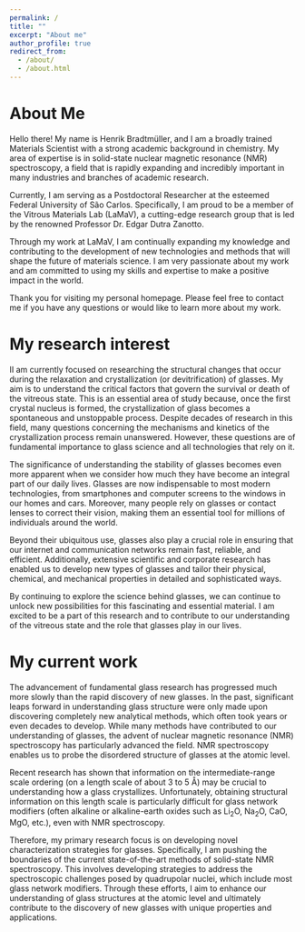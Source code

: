 ```yaml
---
permalink: /
title: ""
excerpt: "About me"
author_profile: true
redirect_from: 
  - /about/
  - /about.html
---
```

About Me
======

Hello there! My name is Henrik Bradtmüller, and I am a broadly trained Materials Scientist with a strong academic background in chemistry. My area of expertise is in solid-state nuclear magnetic resonance (NMR) spectroscopy, a field that is rapidly expanding and incredibly important in many industries and branches of academic research.

Currently, I am serving as a Postdoctoral Researcher at the esteemed Federal University of São Carlos. Specifically, I am proud to be a member of the Vitrous Materials Lab (LaMaV), a cutting-edge research group that is led by the renowned Professor Dr. Edgar Dutra Zanotto.

Through my work at LaMaV, I am continually expanding my knowledge and contributing to the development of new technologies and methods that will shape the future of materials science. I am very passionate about my work and am committed to using my skills and expertise to make a positive impact in the world.

Thank you for visiting my personal homepage. Please feel free to contact me if you have any questions or would like to learn more about my work.

My research interest
======
II am currently focused on researching the structural changes that occur during the relaxation and crystallization (or devitrification) of glasses. My aim is to understand the critical factors that govern the survival or death of the vitreous state. This is an essential area of study because, once the first crystal nucleus is formed, the crystallization of glass becomes a spontaneous and unstoppable process. Despite decades of research in this field, many questions concerning the mechanisms and kinetics of the crystallization process remain unanswered. However, these questions are of fundamental importance to glass science and all technologies that rely on it.

The significance of understanding the stability of glasses becomes even more apparent when we consider how much they have become an integral part of our daily lives. Glasses are now indispensable to most modern technologies, from smartphones and computer screens to the windows in our homes and cars. Moreover, many people rely on glasses or contact lenses to correct their vision, making them an essential tool for millions of individuals around the world.

Beyond their ubiquitous use, glasses also play a crucial role in ensuring that our internet and communication networks remain fast, reliable, and efficient. Additionally, extensive scientific and corporate research has enabled us to develop new types of glasses and tailor their physical, chemical, and mechanical properties in detailed and sophisticated ways.

By continuing to explore the science behind glasses, we can continue to unlock new possibilities for this fascinating and essential material. I am excited to be a part of this research and to contribute to our understanding of the vitreous state and the role that glasses play in our lives.

My current work
======
The advancement of fundamental glass research has progressed much more slowly than the rapid discovery of new glasses. In the past, significant leaps forward in understanding glass structure were only made upon discovering completely new analytical methods, which often took years or even decades to develop. While many methods have contributed to our understanding of glasses, the advent of nuclear magnetic resonance (NMR) spectroscopy has particularly advanced the field. NMR spectroscopy enables us to probe the disordered structure of glasses at the atomic level.

Recent research has shown that information on the intermediate-range scale ordering (on a length scale of about 3 to 5 Å) may be crucial to understanding how a glass crystallizes. Unfortunately, obtaining structural information on this length scale is particularly difficult for glass network modifiers (often alkaline or alkaline-earth oxides such as Li<sub>2</sub>O, Na<sub>2</sub>O, CaO, MgO, etc.), even with NMR spectroscopy.

Therefore, my primary research focus is on developing novel characterization strategies for glasses. Specifically, I am pushing the boundaries of the current state-of-the-art methods of solid-state NMR spectroscopy. This involves developing strategies to address the spectroscopic challenges posed by quadrupolar nuclei, which include most glass network modifiers. Through these efforts, I aim to enhance our understanding of glass structures at the atomic level and ultimately contribute to the discovery of new glasses with unique properties and applications.






